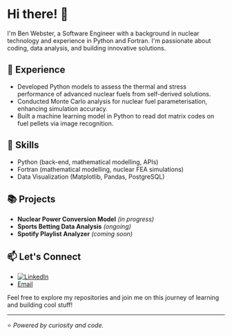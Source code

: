 # Hi there! 👋

I'm Ben Webster, a Software Engineer with a background in nuclear technology and experience in Python and Fortran. I'm passionate about coding, data analysis, and building innovative solutions.

## 💼 Experience

- Developed Python models to assess the thermal and stress performance of advanced nuclear fuels from self-derived solutions.
- Conducted Monte Carlo analysis for nuclear fuel parameterisation, enhancing simulation accuracy.
- Built a machine learning model in Python to read dot matrix codes on fuel pellets via image recognition.

## 🚀 Skills

- Python (back-end, mathematical modelling, APIs)
- Fortran (mathematical modelling, nuclear FEA simulations)
- Data Visualization (Matplotlib, Pandas, PostgreSQL)

## 📚 Projects

- **Nuclear Power Conversion Model** *(in progress)*
- **Sports Betting Data Analysis** *(ongoing)*
- **Spotify Playlist Analyzer** *(coming soon)*

## 📫 Let's Connect

- [![LinkedIn](https://img.shields.io/badge/LinkedIn-Profile-blue?logo=linkedin)](https://www.linkedin.com/in/ben-webster-56ba49141/)
- [Email](mailto:benwebster287@gmail.com)

Feel free to explore my repositories and join me on this journey of learning and building cool stuff!

---

⭐️ *Powered by curiosity and code.*

